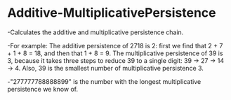 # Additive-MultiplicativePersistence
-Calculates the additive and multiplicative persistence chain.


-For example: The additive persistence of 2718 is 2: first we find that 2 + 7 + 1 + 8 = 18, and then that 1 + 8 = 9. The multiplicative persistence of 39 is 3, because it takes three steps to reduce 39 to a single digit: 39 → 27 → 14 → 4. Also, 39 is the smallest number of multiplicative persistence 3.


-"277777788888899" is the number with the longest multiplicative persistence we know of.
